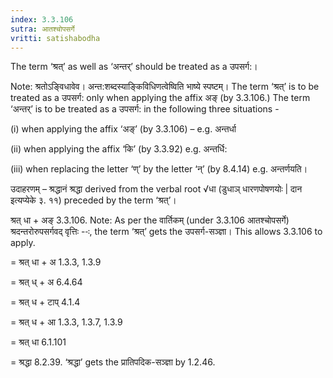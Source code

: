 ```yaml
---
index: 3.3.106
sutra: आतश्चोपसर्गे
vritti: satishabodha
---
```






The term ‘श्रत्’ as well as ‘अन्तर्’ should be treated as a उपसर्ग:।


Note: श्रतोऽङ्विधावेव। अन्त:शब्दस्याङ्किविधिणत्वेष्विति भाष्ये स्पष्टम्। The term ‘श्रत्’ is to be treated as a उपसर्ग: only when applying the affix अङ् (by 3.3.106.) The term ‘अन्तर्’ is to be treated as a उपसर्ग: in the following three situations -

(i) when applying the affix ‘अङ्’ (by 3.3.106) – e.g. अन्तर्धा

(ii) when applying the affix ‘कि’ (by 3.3.92) e.g. अन्तर्धि:

(iii) when replacing the letter ‘ण्’ by the letter ‘न्’ (by 8.4.14) e.g. अन्तर्णयति।


उदाहरणम् – श्रद्धानं श्रद्धा derived from the verbal root √धा (डुधाञ् धारणपोषणयोः | दान इत्यप्येके ३. ११) preceded by the term ‘श्रत्’।


श्रत् धा + अङ् 3.3.106. Note: As per the वार्तिकम् (under 3.3.106 आतश्चोपसर्गे) श्रदन्तरोरुपसर्गवद् वृत्तिः --ः, the term ‘श्रत्’ gets the उपसर्ग-सञ्ज्ञा। This allows 3.3.106 to apply.

= श्रत् धा + अ 1.3.3, 1.3.9

= श्रत् ध् + अ 6.4.64

= श्रत् ध + टाप् 4.1.4

= श्रत् ध + आ 1.3.3, 1.3.7, 1.3.9

= श्रत् धा 6.1.101

= श्रद्धा 8.2.39. ‘श्रद्धा’ gets the प्रातिपदिक-सञ्ज्ञा by 1.2.46.

